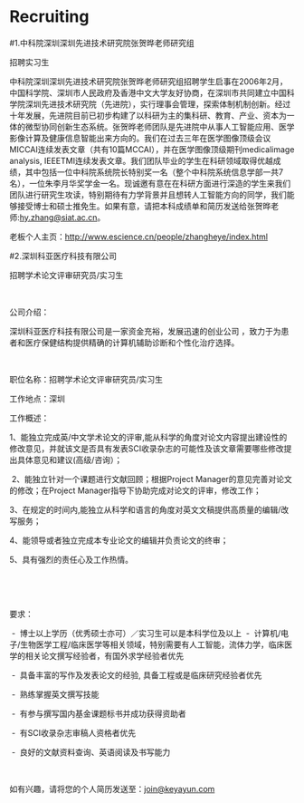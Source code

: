 # Recruiting

#1.中科院深圳深圳先进技术研究院张贺晔老师研究组

招聘实习生

中科院深圳深圳先进技术研究院张贺晔老师研究组招聘学生启事在2006年2月，中国科学院、深圳市人民政府及香港中文大学友好协商，在深圳市共同建立中国科学院深圳先进技术研究院（先进院），实行理事会管理，探索体制机制创新。经过十年发展，先进院目前已初步构建了以科研为主的集科研、教育、产业、资本为一体的微型协同创新生态系统。张贺晔老师团队是先进院中从事人工智能应用、医学影像计算及健康信息智能出来方向的。我们在过去三年在医学图像顶级会议MICCAI连续发表文章（共有10篇MCCAI），并在医学图像顶级期刊medicalimage analysis, IEEETMI连续发表文章。我们团队毕业的学生在科研领域取得优越成绩，其中包括一位中科院系统院长特别奖一名（整个中科院系统信息学部一共7名），一位朱李月华奖学金一名。现诚邀有意在在科研方面进行深造的学生来我们团队进行研究生攻读，特别期待有力学背景并且想转人工智能方向的同学，我们能够接受博士和硕士推免生。如果有意，请把本科成绩单和简历发送给张贺晔老师:hy.zhang@siat.ac.cn。


老板个人主页：http://www.escience.cn/people/zhangheye/index.html


#2.深圳科亚医疗科技有限公司

招聘学术论文评审研究员/实习生

 

公司介绍：

深圳科亚医疗科技有限公司是一家资金充裕，发展迅速的创业公司 ，致力于为患者和医疗保健结构提供精确的计算机辅助诊断和个性化治疗选择。

 

职位名称：招聘学术论文评审研究员/实习生

工作地点：深圳

工作概述：

1、能独立完成英/中文学术论文的评审,能从科学的角度对论文内容提出建设性的修改意见，并就该文是否具有发表SCI收录杂志的可能性及该文章需要哪些修改提出具体意见和建议(高级/咨询）；

 2、能独立针对一个课题进行文献回顾；根据Project Manager的意见完善对论文的修改；在Project Manager指导下协助完成对论文的评审，修改工作；

3、在规定的时间内,能独立从科学和语言的角度对英文文稿提供高质量的编辑/改写服务；

4、能领导或者独立完成本专业论文的编辑并负责论文的终审；

5、具有强烈的责任心及工作热情。

 

 

要求：

 -  博士以上学历（优秀硕士亦可）／实习生可以是本科学位及以上
 -  计算机/电子/生物医学工程/临床医学等相关领域，特别需要有人工智能，流体力学，临床医学的相关论文撰写经验者，有国外求学经验者优先

 -  具备丰富的写作及发表论文的经验, 具备工程或是临床研究经验者优先

 -  熟练掌握英文撰写技能

 -  有参与撰写国内基金课题标书并成功获得资助者

 -  有SCI收录杂志审稿人资格者优先

 -  良好的文献资料查询、英语阅读及书写能力

 

如有兴趣，请将您的个人简历发送至：join@keyayun.com



